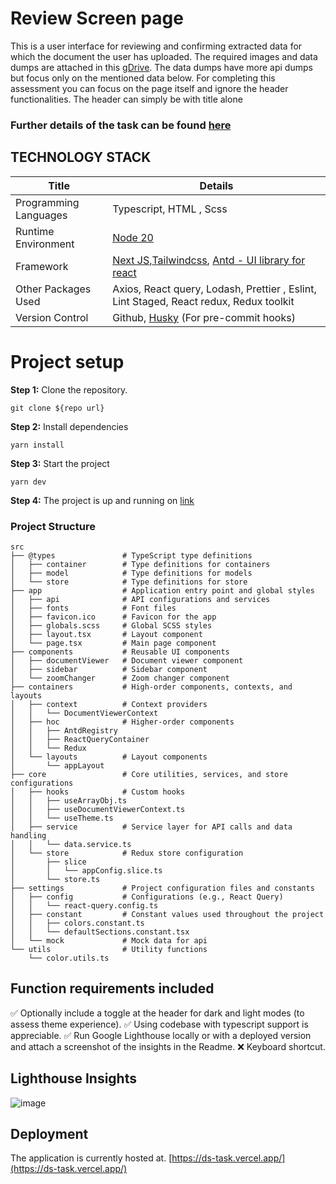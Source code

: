 # Review Screen page

This is a user interface for reviewing and confirming extracted data for which the document the user has uploaded. The
required images and data dumps are attached in
this [gDrive](https://drive.google.com/file/d/1vVayeGVpiTakSljgAH2xKcCS_s3L32Io/view?usp=sharing). The data dumps have
more api dumps but focus only on the mentioned data below.
For completing this assessment you can focus on the page itself and ignore the header functionalities. The header can
simply be with title alone

### Further details of the task can be found [here](https://docs.google.com/document/d/1Pn6U214pQohOOCt8bJsDQRLAnGtAi-PpbZa7YJnXEZU)

## TECHNOLOGY STACK

| Title                 | Details                                                                                                                                     |
|-----------------------|---------------------------------------------------------------------------------------------------------------------------------------------|
| Programming Languages | Typescript, HTML , Scss                                                                                                                     |
| Runtime Environment   | [Node 20](https://nodejs.org/en/blog/release/v20.9.0)                                                                                       |
| Framework             | [Next JS](https://nextjs.org),[Tailwindcss](https://tailwindcss.com/docs/installation), [Antd -  UI library for react](https://ant.design/) |
| Other Packages Used   | Axios, React query, Lodash, Prettier , Eslint, Lint Staged, React redux, Redux toolkit                                                      |
| Version Control       | Github, [Husky](https://typicode.github.io/husky/get-started.html) (For pre-commit hooks)                                                   |

# Project setup

**Step 1:** Clone the repository.
```
git clone ${repo url}
```

**Step 2:** Install dependencies

```
yarn install
```

**Step 3:** Start the project

```
yarn dev
```

**Step 4:** The project is up and running on [link](http://localhost:3000)

### Project Structure
```plaintext
src
├── @types               # TypeScript type definitions
│   ├── container        # Type definitions for containers
│   ├── model            # Type definitions for models
│   └── store            # Type definitions for store
├── app                  # Application entry point and global styles
│   ├── api              # API configurations and services
│   ├── fonts            # Font files
│   ├── favicon.ico      # Favicon for the app
│   ├── globals.scss     # Global SCSS styles
│   ├── layout.tsx       # Layout component
│   └── page.tsx         # Main page component
├── components           # Reusable UI components
│   ├── documentViewer   # Document viewer component
│   ├── sidebar          # Sidebar component
│   └── zoomChanger      # Zoom changer component
├── containers           # High-order components, contexts, and layouts
│   ├── context          # Context providers
│   │   └── DocumentViewerContext
│   ├── hoc              # Higher-order components
│   │   ├── AntdRegistry
│   │   ├── ReactQueryContainer
│   │   └── Redux
│   └── layouts          # Layout components
│       └── appLayout
├── core                 # Core utilities, services, and store configurations
│   ├── hooks            # Custom hooks
│   │   ├── useArrayObj.ts
│   │   ├── useDocumentViewerContext.ts
│   │   └── useTheme.ts
│   ├── service          # Service layer for API calls and data handling
│   │   └── data.service.ts
│   └── store            # Redux store configuration
│       ├── slice
│       │   └── appConfig.slice.ts
│       └── store.ts
├── settings             # Project configuration files and constants
│   ├── config           # Configurations (e.g., React Query)
│   │   └── react-query.config.ts
│   ├── constant         # Constant values used throughout the project
│   │   ├── colors.constant.ts
│   │   └── defaultSections.constant.tsx
│   └── mock             # Mock data for api
└── utils                # Utility functions
    └── color.utils.ts
```

## Function requirements included
✅ Optionally include a toggle at the header for dark and light modes (to assess theme experience).
✅ Using codebase with typescript support is appreciable.
✅ Run Google Lighthouse locally or with a deployed version and attach a screenshot of the insights in the Readme.
❌ Keyboard shortcut.

## Lighthouse Insights
![image](https://github.com/user-attachments/assets/92de4247-d495-4d14-8175-92442fae0d40)


## Deployment
The application is currently hosted at.
[https://ds-task.vercel.app/](https://ds-task.vercel.app/)
